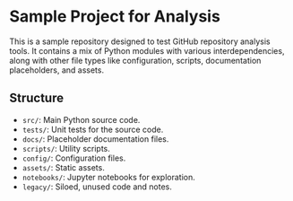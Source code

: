 # Sample Project for Analysis

This is a sample repository designed to test GitHub repository analysis tools.
It contains a mix of Python modules with various interdependencies,
along with other file types like configuration, scripts, documentation placeholders, and assets.

## Structure

- `src/`: Main Python source code.
- `tests/`: Unit tests for the source code.
- `docs/`: Placeholder documentation files.
- `scripts/`: Utility scripts.
- `config/`: Configuration files.
- `assets/`: Static assets.
- `notebooks/`: Jupyter notebooks for exploration.
- `legacy/`: Siloed, unused code and notes.
